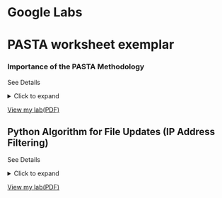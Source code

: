 #          Google Labs   
#  PASTA worksheet exemplar 

### Importance of the PASTA Methodology

See Details
<details>
  <summary>Click to expand</summary>
  

The PASTA (Process for Attack Simulation and Threat Analysis) methodology, as demonstrated in this worksheet, is important for several reasons:

*   **Structured Approach:** It provides a systematic and repeatable process for security analysis, ensuring that all aspects of the application are considered.
*   **Proactive Security:** By identifying threats and vulnerabilities *before* they can be exploited, it enables proactive security measures, reducing the likelihood and impact of successful attacks.
*   **Risk-Based Approach:** It focuses on analyzing risks and their potential impact on the business, allowing for prioritization of security controls based on business needs.
*   **Improved Communication:** The visual diagrams (data flow and attack tree) facilitate communication and understanding of security risks among technical and non-technical stakeholders.
*   **Compliance:** It helps organizations meet compliance requirements, such as PCI-DSS, by demonstrating a structured approach to security assessment.
*   **Comprehensive Coverage:** By covering all stages from defining objectives to implementing controls, it ensures that security is considered throughout the application's lifecycle.

In summary, this PASTA worksheet demonstrates a valuable methodology for identifying, analyzing, and mitigating security risks in applications. It's a crucial tool for building secure systems and protecting sensitive information.

</details>

[View my lab(PDF)](https://docs.google.com/document/d/1RdqmR63vrr6zQLHcyatlzZdnCD9LuEcRCsVzEAB6CJU/edit?usp=sharing)


## Python Algorithm for File Updates (IP Address Filtering)

See Details
<details>
  <summary>Click to expand</summary>

This project describes the development of a Python algorithm designed to filter IP addresses from an allow list file. The algorithm efficiently identifies and removes IP addresses that are no longer authorized to access restricted content.

**Key Steps of the Algorithm:**

1.  **Open the allow list file:** The script opens the file containing the authorized IP addresses using Python's `open()` function and the `with` statement for proper file handling.
2.  **Read file contents:** The contents of the allow list file are read into memory, typically as a string, using the `.read()` method.
3.  **Convert to a list:** The string of IP addresses is converted into a Python list, likely using the `.split()` method to separate IP addresses based on a delimiter (e.g., newline characters).
4.  **Iterate through the remove list:** The script uses a `for` loop to iterate through each IP address in the "remove list."
5.  **Remove matching IPs:** An `if` statement checks if each IP from the remove list exists within the allow list. If a match is found, the IP address is removed from the allow list.
6.  **Update the file:** The updated allow list (now without the removed IPs) is written back to the original file, overwriting its previous contents, using the `.write()` method.

**Importance of This Algorithm:**

This algorithm is crucial for several reasons, particularly in a cybersecurity context:

*   **Access Control:** Allow lists are a fundamental security mechanism for controlling access to resources. This algorithm ensures that only authorized IP addresses can access restricted content or systems.
*   **Automation:** Automating the allow list updating process is essential for efficiency and accuracy, reducing the risk of human error associated with manual edits.
*   **Security Automation and Orchestration (SOAR):** This type of algorithm is often a component of SOAR systems, enabling automated responses to security events.
*   **Dynamic Updates:** The algorithm facilitates dynamic updates to the allow list, allowing for rapid adjustments to access permissions as needed.
*   **Reduced Attack Surface:** By promptly removing unauthorized IP addresses, the algorithm minimizes the risk of unauthorized access and potential attacks.
*   **Maintainability and Scalability:** Using Python and a structured algorithm makes the process easily maintainable and scalable to handle large allow lists and frequent updates.

**Summary of Python Concepts Used:**

*   **File Handling:**
    *   `with` statement: Ensures proper file opening and closing.
    *   `open()` function: Opens files for reading (`"r"`) or writing (`"w"`).
    *   `.read()` method: Reads file contents.
    *   `.write()` method: Writes content to a file.
*   **Data Structures and Control Flow:**
    *   `for` loop: Iterates over lists.
    *   `if` statement: Conditional execution.
    *   `.split()` method: Converts strings to lists.
*   **Functions:** Algorithms can be encapsulated within functions for reusability and modularity.

In conclusion, this project demonstrates a practical application of Python for automating a key security task. It emphasizes the importance of efficient and accurate allow list management for robust access control and a strengthened security posture.

</details>

[View my lab(PDF)](https://docs.google.com/document/d/1XC9zey30RKyeclrGuJmXxkIaQszEcdrpLvxTR9Cj9gg/edit?tab=t.0)
